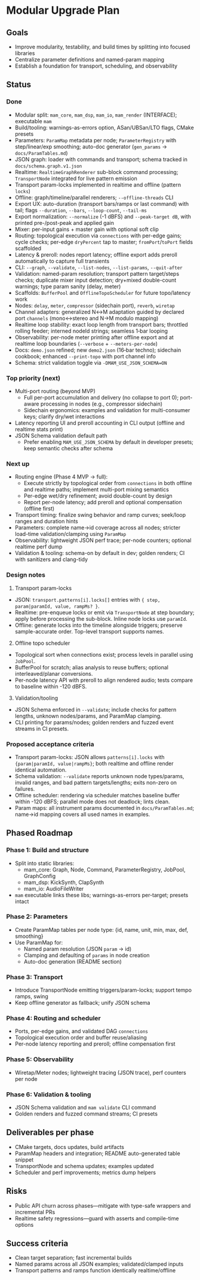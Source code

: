 # Modular Upgrade Plan

## Goals
- Improve modularity, testability, and build times by splitting into focused libraries
- Centralize parameter definitions and named-param mapping
- Establish a foundation for transport, scheduling, and observability

## Status

### Done
- Modular split: `mam_core`, `mam_dsp`, `mam_io`, `mam_render` (INTERFACE); executable `mam`
- Build/tooling: warnings-as-errors option, ASan/UBSan/LTO flags, CMake presets
- Parameters: `ParamMap` metadata per node; `ParameterRegistry` with step/linear/exp smoothing; auto-doc generator (`gen_params` → `docs/ParamTables.md`)
- JSON graph: loader with commands and transport; schema tracked in `docs/schema.graph.v1.json`
- Realtime: `RealtimeGraphRenderer` sub-block command processing; `TransportNode` integrated for live pattern emission
- Transport param-locks implemented in realtime and offline (pattern `locks`)
- Offline: graph/timeline/parallel renderers; `--offline-threads` CLI
- Export UX: auto-duration (transport bars/ramps or last command) with tail; flags `--duration`, `--bars`, `--loop-count`, `--tail-ms`
 - Export normalization: `--normalize` (-1 dBFS) and `--peak-target dB`, with printed pre-/post-peak and applied gain
- Mixer: per-input gains + master gain with optional soft clip
- Routing: topological execution via `connections` with per-edge gains; cycle checks; per-edge `dryPercent` tap to master; `fromPort`/`toPort` fields scaffolded
 - Latency & preroll: nodes report latency; offline export adds preroll automatically to capture full transients
- CLI: `--graph`, `--validate`, `--list-nodes`, `--list-params`, `--quit-after`
- Validation: named-param resolution; transport pattern target/steps checks; duplicate mixer input detection; dry+mixed double-count warnings; type param sanity (delay, meter)
- Scaffolds: `BufferPool` and `OfflineTopoScheduler` for future topo/latency work
 - Nodes: `delay`, `meter`, `compressor` (sidechain port), `reverb`, `wiretap`
 - Channel adapters: generalized N↔M adaptation guided by declared port `channels` (mono↔stereo and N→M modulo mapping)
 - Realtime loop stability: exact loop length from transport bars; throttled rolling feeder; interned nodeId strings; seamless 1‑bar looping
 - Observability: per-node meter printing after offline export and at realtime loop boundaries (`--verbose` + `--meters-per-node`)
 - Docs: `demo.json` refined; new `demo2.json` (16‑bar techno); sidechain cookbook; enhanced `--print-topo` with port channel info
 - Schema: strict validation toggle via `-DMAM_USE_JSON_SCHEMA=ON`

### Top priority (next)
- Multi-port routing (beyond MVP)
  - Full per-port accumulation and delivery (no collapse to port 0); port-aware processing in nodes (e.g., compressor sidechain)
  - Sidechain ergonomics: examples and validation for multi-consumer keys; clarify dry/wet interactions
- Latency reporting UI and preroll accounting in CLI output (offline and realtime stats print)
- JSON Schema validation default path
  - Prefer enabling `MAM_USE_JSON_SCHEMA` by default in developer presets; keep semantic checks after schema

### Next up
- Routing engine (Phase 4 MVP → full):
  - Execute strictly by topological order from `connections` in both offline and realtime paths; implement multi-port mixing semantics
  - Per-edge wet/dry refinement; avoid double-count by design
  - Report per-node latency; add preroll and optional compensation (offline first)
- Transport timing: finalize swing behavior and ramp curves; seek/loop ranges and duration hints
- Parameters: complete name→id coverage across all nodes; stricter load-time validation/clamping using `ParamMap`
- Observability: lightweight JSON perf trace; per-node counters; optional realtime perf dump
- Validation & tooling: schema-on by default in dev; golden renders; CI with sanitizers and clang-tidy

### Design notes

1) Transport param-locks
- JSON: `transport.patterns[i].locks[]` entries with `{ step, param|paramId, value, rampMs? }`.
- Realtime: pre-enqueue locks or emit via `TransportNode` at step boundary; apply before processing the sub-block. Inline node locks use `paramId`.
- Offline: generate locks into the timeline alongside triggers; preserve sample-accurate order. Top-level transport supports names.

2) Offline topo scheduler
- Topological sort when connections exist; process levels in parallel using `JobPool`.
- BufferPool for scratch; alias analysis to reuse buffers; optional interleaved/planar conversions.
- Per-node latency API with preroll to align rendered audio; tests compare to baseline within -120 dBFS.

3) Validation/tooling
- JSON Schema enforced in `--validate`; include checks for pattern lengths, unknown nodes/params, and ParamMap clamping.
- CLI printing for params/nodes; golden renders and fuzzed event streams in CI presets.

### Proposed acceptance criteria
- Transport param-locks: JSON allows `patterns[i].locks` with `{param|paramId, value|rampMs}`; both realtime and offline render identical automation.
- Schema validation: `--validate` reports unknown node types/params, invalid ranges, and bad pattern targets/lengths; exits non-zero on failures.
- Offline scheduler: rendering via scheduler matches baseline buffer within -120 dBFS; parallel mode does not deadlock; lints clean.
- Param maps: all instrument params documented in `docs/ParamTables.md`; name→id mapping covers all used names in examples.

## Phased Roadmap

### Phase 1: Build and structure
- Split into static libraries:
  - mam_core: Graph, Node, Command, ParameterRegistry, JobPool, GraphConfig
  - mam_dsp: KickSynth, ClapSynth
  - mam_io: AudioFileWriter
- `mam` executable links these libs; warnings-as-errors per-target; presets intact

### Phase 2: Parameters
- Create ParamMap tables per node type: {id, name, unit, min, max, def, smoothing}
- Use ParamMap for:
  - Named param resolution (JSON `param` → id)
  - Clamping and defaulting of `params` in node creation
  - Auto-doc generation (README section)

### Phase 3: Transport
- Introduce TransportNode emitting triggers/param-locks; support tempo ramps, swing
- Keep offline generator as fallback; unify JSON schema

### Phase 4: Routing and scheduler
- Ports, per-edge gains, and validated DAG `connections`
- Topological execution order and buffer reuse/aliasing
- Per-node latency reporting and preroll; offline compensation first

### Phase 5: Observability
- Wiretap/Meter nodes; lightweight tracing (JSON trace), perf counters per node

### Phase 6: Validation & tooling
- JSON Schema validation and `mam validate` CLI command
- Golden renders and fuzzed command streams; CI presets

## Deliverables per phase
- CMake targets, docs updates, build artifacts
- ParamMap headers and integration; README auto-generated table snippet
- TransportNode and schema updates; examples updated
- Scheduler and perf improvements; metrics dump helpers

## Risks
- Public API churn across phases—mitigate with type-safe wrappers and incremental PRs
- Realtime safety regressions—guard with asserts and compile-time options

## Success criteria
- Clean target separation; fast incremental builds
- Named params across all JSON examples; validated/clamped inputs
- Transport patterns and ramps function identically realtime/offline
